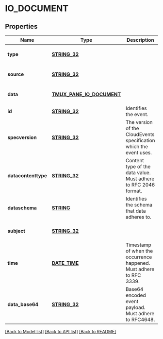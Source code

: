 # IO_DOCUMENT

## Properties
Name | Type | Description | Notes
------------ | ------------- | ------------- | -------------
**type** | [**STRING_32**](STRING_32.md) |  | [optional] [default to null]
**source** | [**STRING_32**](STRING_32.md) |  | [optional] [default to null]
**data** | [**TMUX_PANE_IO_DOCUMENT**](TmuxPaneIoDocument.md) |  | [optional] [default to null]
**id** | [**STRING_32**](STRING_32.md) | Identifies the event. | [default to null]
**specversion** | [**STRING_32**](STRING_32.md) | The version of the CloudEvents specification which the event uses. | [default to null]
**datacontenttype** | [**STRING_32**](STRING_32.md) | Content type of the data value. Must adhere to RFC 2046 format. | [optional] [default to null]
**dataschema** | [**STRING**](STRING.md) | Identifies the schema that data adheres to. | [optional] [default to null]
**subject** | [**STRING_32**](STRING_32.md) |  | [optional] [default to IoDocument]
**time** | [**DATE_TIME**](DATE_TIME.md) | Timestamp of when the occurrence happened. Must adhere to RFC 3339. | [optional] [default to null]
**data_base64** | [**STRING_32**](STRING_32.md) | Base64 encoded event payload. Must adhere to RFC4648. | [optional] [default to null]

[[Back to Model list]](../README.md#documentation-for-models) [[Back to API list]](../README.md#documentation-for-api-endpoints) [[Back to README]](../README.md)


